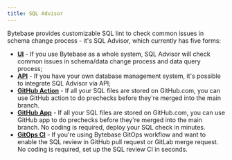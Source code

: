 ```yaml
---
title: SQL Advisor
---
```


Bytebase provides customizable SQL lint to check common issues in schema change process - it's SQL Advisor, which currently has five forms:

- [**UI**](/docs/sql-review/sql-advisor/ui) - If you use Bytebase as a whole system, SQL Advisor will check common issues in schema/data change process and data query process;
- [**API**](/docs/sql-review/sql-advisor/api) - If you have your own database management system, it's possible to integrate SQL Advisor via API;
- [**GitHub Action**](/docs/sql-review/sql-advisor/github-action) - If all your SQL files are stored on GitHub.com, you can use GitHub action to do prechecks before they're merged into the main branch.
- [**GitHub App**](/docs/sql-review/sql-advisor/github-app) - If all your SQL files are stored on GitHub.com, you can use GitHub app to do prechecks before they're merged into the main branch. No coding is required, deploy your SQL check in minutes.
- [**GitOps CI**](/docs/sql-review/sql-advisor/gitops-ci) - If you're using Bytebase GitOps workflow and want to enable the SQL review in GitHub pull request or GitLab merge request. No coding is required, set up the SQL review CI in seconds.
